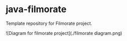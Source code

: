 # java-filmorate
Template repository for Filmorate project.

![Diagram for filmorate project](./filmorate diagram.png)
